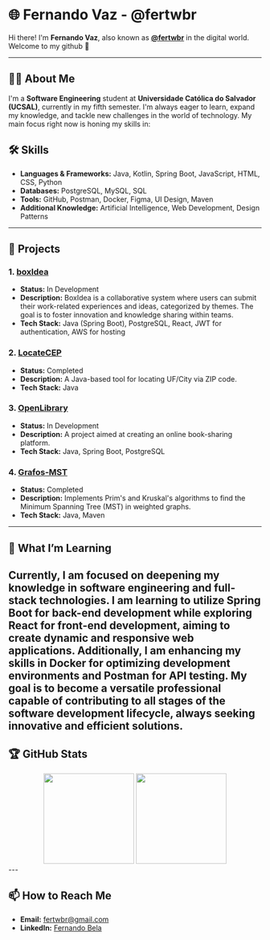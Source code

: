 # 🌐 Fernando Vaz - @fertwbr

Hi there! I'm **Fernando Vaz**, also known as **[@fertwbr](https://github.com/fertwbr)** in the digital world. Welcome to my github 🚀

---

## 🧑‍💻 About Me

I'm a **Software Engineering** student at **Universidade Católica do Salvador (UCSAL)**, currently in my fifth semester. I'm always eager to learn, expand my knowledge, and tackle new challenges in the world of technology. My main focus right now is honing my skills in:

## 🛠️ Skills

- **Languages & Frameworks:** Java, Kotlin, Spring Boot, JavaScript, HTML, CSS, Python
- **Databases:** PostgreSQL, MySQL, SQL
- **Tools:** GitHub, Postman, Docker, Figma, UI Design, Maven
- **Additional Knowledge:** Artificial Intelligence, Web Development, Design Patterns

---

## 💼 Projects

### 1. [boxIdea](https://github.com/fertwbr/boxIdea)
- **Status:** In Development
- **Description:** BoxIdea is a collaborative system where users can submit their work-related experiences and ideas, categorized by themes. The goal is to foster innovation and knowledge sharing within teams.
- **Tech Stack:** Java (Spring Boot), PostgreSQL, React, JWT for authentication, AWS for hosting

### 2. [LocateCEP](https://github.com/fertwbr/LocateCEP)
- **Status:** Completed
- **Description:** A Java-based tool for locating UF/City via ZIP code.
- **Tech Stack:** Java

### 3. [OpenLibrary](https://github.com/fertwbr/OpenLibrary)
- **Status:** In Development
- **Description:** A project aimed at creating an online book-sharing platform.
- **Tech Stack:** Java, Spring Boot, PostgreSQL

### 4. [Grafos-MST](https://github.com/fertwbr/grafos-mst)
- **Status:** Completed
- **Description:** Implements Prim's and Kruskal's algorithms to find the Minimum Spanning Tree (MST) in weighted graphs.
- **Tech Stack:** Java, Maven

---

## 🌱 What I’m Learning

Currently, I am focused on deepening my knowledge in software engineering and full-stack technologies. I am learning to utilize Spring Boot for back-end development while exploring React for front-end development, aiming to create dynamic and responsive web applications. Additionally, I am enhancing my skills in Docker for optimizing development environments and Postman for API testing. My goal is to become a versatile professional capable of contributing to all stages of the software development lifecycle, always seeking innovative and efficient solutions.
---

## 🏆 GitHub Stats

<div align="center">
   <img height="180em" src="https://github-readme-stats.vercel.app/api?username=fertwbr&show_icons=true&theme=radical&include_all_commits=true&count_private=true&hide=prs,issues" />
    <img height="180em" src="https://github-readme-stats.vercel.app/api/top-langs/?username=fertwbr&layout=compact&langs_count=20&theme=radical" />
</a>
</div>
---

## 📫 How to Reach Me

- **Email:** [fertwbr@gmail.com](mailto:fertwbr@gmail.com)
- **LinkedIn:** [Fernando Bela](https://www.linkedin.com/in/fernando-bela)
